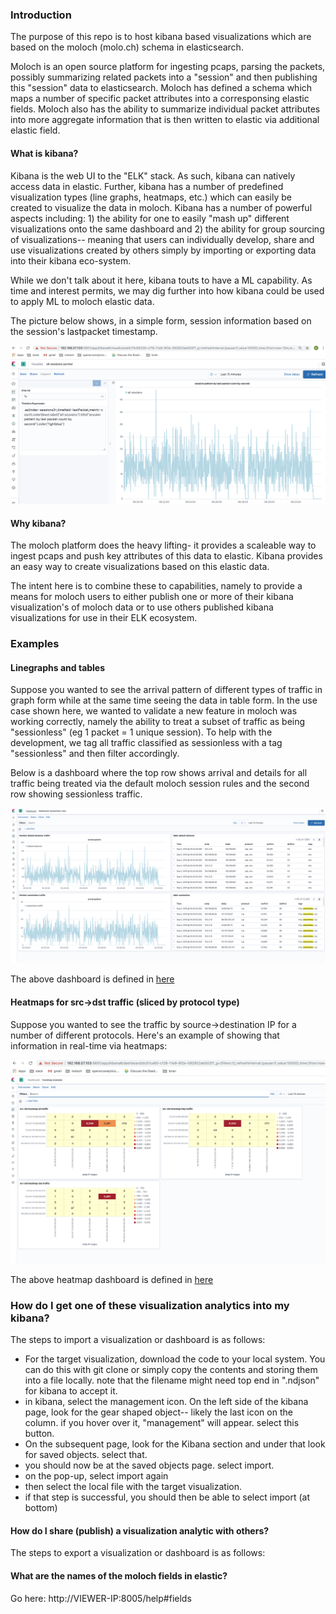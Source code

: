 

### Introduction

The purpose of this repo is to host kibana based visualizations which are based on the moloch (molo.ch) schema in elasticsearch.

Moloch is an open source platform for ingesting pcaps, parsing the packets, possibly summarizing related packets into a "session" and then publishing this "session" data to elasticsearch.   Moloch has defined a schema which maps a number of specific packet attributes into a corresponsing elastic fields.  Moloch also has the ability to summarize individual packet attributes into more aggregate information that is then written to elastic via additional elastic field.

#### What is kibana?

Kibana is the web UI to the "ELK" stack.  As such, kibana can natively access data in elastic.  Further, kibana has a number of predefined visualization types (line graphs, heatmaps, etc.) which can easily be created to visualize the data in moloch.  Kibana has a number of powerful aspects including: 1) the ability for one to  easily "mash up" different visualizations onto the same dashboard and 2) the ability for group sourcing of visualizations-- meaning that users can individually develop, share and use visualizations created by others simply by importing or exporting data into their kibana eco-system.

While we don't talk about it here, kibana touts to have a ML capability.  As time and interest permits, we may dig further into how kibana could be used to apply ML to moloch elastic data.

The picture below shows, in a simple form, session information based on the session's lastpacket timestamp.  

![](https://github.com/bf31415/moloch-kibana-examples/blob/master/diagrams/timelion-line-graph.png)


#### Why kibana?

The moloch platform does  the heavy lifting- it provides a scaleable way to ingest pcaps and push key attributes of this data to elastic.   Kibana provides an easy way to create visualizations based on this elastic data.  

The intent here is to combine these to capabilities, namely to provide a means for moloch users to either publish one or more of their kibana visualization's of moloch data or to use others published kibana visualizations for use in their ELK ecosystem.


### Examples

#### Linegraphs and tables

Suppose you wanted to see the arrival pattern of different types of traffic in graph form while at the same time seeing the data in table form.  In the use case shown here, we wanted to validate a new feature in moloch was working correctly, namely the ability to treat a subset of traffic as being "sessionless" (eg 1 packet = 1 unique session).  To help with the development, we tag all traffic classified as sessionless with a tag "sessionless" and then filter accordingly.

Below is a dashboard where the top row shows arrival and details for all traffic being treated via the default moloch session rules and the second row showing sessionless traffic.

![](https://github.com/bf31415/moloch-kibana-examples/blob/master/diagrams/dashboard-sessionless.png)

The above dashboard is defined in [here](https://github.com/bf31415/moloch-kibana-examples/blob/master/code/dashboard-sessionless-example.ndjson)

#### Heatmaps for src->dst traffic (sliced by protocol type)

Suppose you wanted to see the traffic by source->destination IP for a number of different protocols.  Here's an example of showing that information in real-time via heatmaps:


![](https://github.com/bf31415/moloch-kibana-examples/blob/master/diagrams/heatmap-example.png)

The above heatmap dashboard is defined in [here](https://github.com/bf31415/moloch-kibana-examples/blob/master/code/dashboard-heatmap-example.ndjson)


### How do I get one of these visualization analytics into my kibana?

The steps to import a visualization or dashboard is as follows:

* For the target visualization, download the code to your local system.  You can do this with git clone or simply copy the contents and storing them into a file locally.  note that the filename might need top end in ".ndjson" for kibana to accept it.
* in kibana, select the management icon.  On the left side of the kibana page, look for the gear shaped object-- likely the last icon on the column.  if you hover over it, "management" will appear.  select this button.
* On the subsequent page, look for the Kibana section and under that look for saved objects.  select that.
* you should now be at the saved objects page.  select import.
* on the pop-up, select import again
* then select the local file with the target visualization.
* if that step is successful, you should then be able to select import (at bottom) 


#### How do I share (publish) a visualization analytic with others?

The steps to export a visualization or dashboard is as follows:


#### What are the names of the moloch fields in elastic?

Go here: http://VIEWER-IP:8005/help#fields



